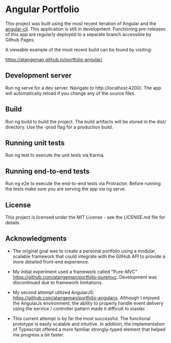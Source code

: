 # Angular Portfolio

This project was built using the most recent iteration of Angular and the [angular-cli](https://github.com/angular/angular-cli). This application is still in development. Functioning pre-releases of this app are regularly deployed to a separate branch accessible by Github Pages.

A viewable example of the most recent build can be found by visiting: 

https://atangeman.github.io/portfolio-angular/

## Development server

Run ng serve for a dev server. Navigate to http://localhost:4200/. The app will automatically reload if you change any of the source files.

## Build

Run ng build to build the project. The build artifacts will be stored in the dist/ directory. Use the -prod flag for a production build.

## Running unit tests

Run ng test to execute the unit tests via Karma.

## Running end-to-end tests

Run ng e2e to execute the end-to-end tests via Protractor. Before running the tests make sure you are serving the app via ng serve.

## License

This project is licensed under the MIT License - see the LICENSE.md file for details

## Acknowledgments

- The original goal was to create a personal portfolio using a modular, scalable framework that could integrate with the GitHub API to provide a more detailed front-end experience. 

- My initial experiment used a framework called "Pure-MVC" https://github.com/atangeman/portfolio-puremvc. Development was discontinued due to framework limitations. 

- My second attempt utilized AngularJS: https://github.com/atangeman/portfolio-angularjs. Although I enjoyed the AngularJs environment, the ability to properly handle event delivery using the service / controller pattern made it difficult to master.

- This current attempt is by far the most successful. The funcitonal prototype is easily scalable and intuitive. In addition, the implementation of Typescript offered a more familiar strongly-typed element that helped me progress a bit faster.


